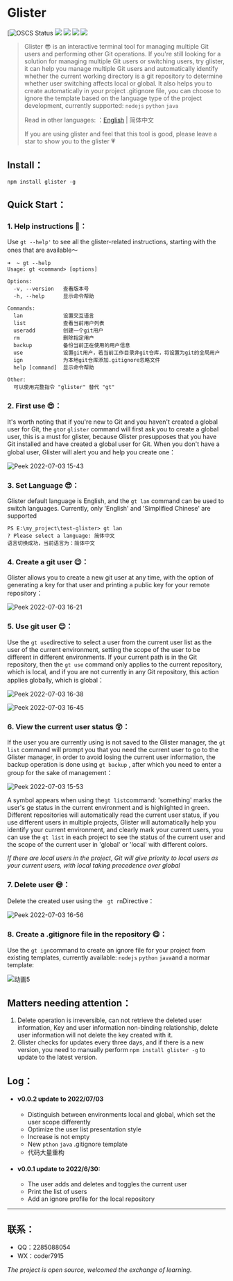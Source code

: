 # Glister

[![OSCS Status](https://www.oscs1024.com/platform/badge//loclink/glister.git.svg?size=small) ![](https://img.shields.io/badge/npm%20package-v0.0.3-yellow) ![](https://img.shields.io/badge/node->=16.15.0-blue?color=red&) ![](https://img.shields.io/badge/commander-v9.3.0-brightgreen) ![](https://img.shields.io/badge/inquirer-v8.2.4-green)  

> Glister 😎 is an interactive terminal tool for managing multiple Git users and performing other Git operations. If you're still looking for a solution for managing multiple Git users or switching users, try glister, it can help you manage multiple Git users and automatically identify whether the current working directory is a git repository to determine whether user switching affects local or global. It also helps you to create automatically in your project .gitignore file, you can choose to ignore the template based on the language type of the project development, currently supported: `nodejs` `python` `java`
>
> Read in other languages: ：[English](https://github.com/loclink/glister/blob/master/docs/readme_en.md) | 简体中文
>
> If you are using glister and feel that this tool is good, please leave a star to show you to the glister :heartpulse:



## Install：

``` shell
npm install glister -g
```



## Quick Start：

### 1. Help instructions :grimacing:：

Use `gt --help'` to see all the glister-related instructions, starting with the ones that are available～ 

```shell
➜  ~ gt --help
Usage: gt <command> [options]

Options:
  -v, --version   查看版本号
  -h, --help      显示命令帮助

Commands:
  lan             设置交互语言
  list            查看当前用户列表
  useradd         创建一个git用户
  rm              删除指定用户
  backup          备份当前正在使用的用户信息
  use             设置git用户，若当前工作目录非git仓库，将设置为git的全局用户
  ign             为本地git仓库添加.gitignore忽略文件
  help [command]  显示命令帮助

Other:
  可以使用完整指令 "glister" 替代 "gt"
```



### 2. First use :heart_eyes:：

It's worth noting that if you're new to Git and you haven't created a global user for Git, the `gt`or `glister` command will first ask you to create a global user, this is a must for glister, because Glister presupposes that you have Git installed and have created a global user for Git. When you don't have a global user, Glister will alert you and help you create one：

![Peek 2022-07-03 15-43](https://tvax2.sinaimg.cn/large/0087ufIQgy1h3ts9rb8hqg30oc0jb4qs.gif)



### 3. Set Language  :sunglasses:：

Glister default language is English, and the `gt lan` command can be used to switch languages. Currently, only 'English' and 'Simplified Chinese' are supported

```shell
PS E:\my_project\test-glister> gt lan
? Please select a language: 简体中文
语言切换成功，当前语言为：简体中文
```



### 4. Create a git user :wink:：

Glister allows you to create a new git user at any time, with the option of generating a key for that user and printing a public key for your remote repository：

![Peek 2022-07-03 16-21](https://tvax1.sinaimg.cn/large/0087ufIQgy1h3ttc0ttxxg30oc0jbn8a.gif)



### 5. Use git user :blush:：

Use the `gt use`directive to select a user from the current user list as the user of the current environment, setting the scope of the user to be different in different environments. If your current path is in the Git repository, then the `gt use` command only applies to the current repository, which is local, and if you are not currently in any Git repository, this action applies globally, which is global：

![Peek 2022-07-03 16-38](https://tvax4.sinaimg.cn/large/0087ufIQgy1h3tttv25qfg30oc0jbq9h.gif)

![Peek 2022-07-03 16-45](https://tva2.sinaimg.cn/large/0087ufIQgy1h3tu1ew1ghg30oc0jb7ds.gif)



### 6. View the current user status :astonished:：

If the user you are currently using is not saved to the Glister manager, the `gt list` command will prompt you that you need the current user to go to the Glister manager, in order to avoid losing the current user information, the backup operation is done using `gt backup` , after which you need to enter a group for the sake of management：

![Peek 2022-07-03 15-53](https://tvax4.sinaimg.cn/large/0087ufIQgy1h3tsiliy4hg30oc0jbjyc.gif)

A symbol appears when using the`gt list`command: 'something' marks the user's ge status in the current environment and is highlighted in green. Different repositories will automatically read the current user status, if you use different users in multiple projects, Glister will automatically help you identify your current environment, and clearly mark your current users, you can use the `gt list` in each project to see the status of the current user and the scope of the current user in 'global' or 'local' with different colors.

*If there are local users in the project, Git will give priority to local users as your current users, with local taking precedence over global*



### 7. Delete user :sweat_smile:：

Delete the created user using the ` gt rm`Directive：

![Peek 2022-07-03 16-56](https://tva2.sinaimg.cn/large/0087ufIQgy1h3tudktcjlg30oc0jbgr5.gif)



### 8. Create a .gitignore file in the repository :yum:：

Use the `gt ign`command to create an ignore file for your project from existing templates, currently available: `nodejs` `python` `java`and a normar template:

![动画5](https://tva4.sinaimg.cn/large/0087ufIQly1h3qejrapeqg30s50jxnjv.gif)



## Matters needing attention：

1. Delete operation is irreversible, can not retrieve the deleted user information, Key and user information non-binding relationship, delete user information will not delete the key created with it.
2. Glister checks for updates every three days, and if there is a new version, you need to manually perform `npm install glister -g` to update to the latest version.

## Log：

- #### v0.0.2 update to 2022/07/03

  - Distinguish between environments local and global, which set the user scope differently
  - Optimize the user list presentation style
  - Increase is not empty
  - New `pthon` `java` .gitignore template
  - 代码大量重构

- #### v0.0.1 update to 2022/6/30:

  - The user adds and deletes and toggles the current user
  - Print the list of users
  - Add an ignore profile for the local repository

***

## 联系：

- QQ：2285088054
- WX：coder7915

*The project is open source, welcomed the exchange of learning.*

